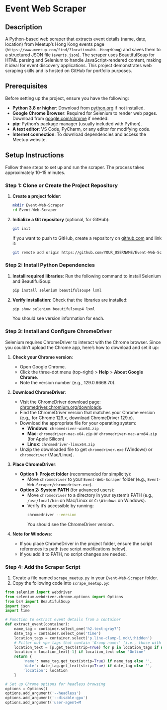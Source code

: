 # Event Web Scraper

## Description
A Python-based web scraper that extracts event details (name, date, location) from Meetup’s Hong Kong events page (`https://www.meetup.com/find/?location=hk--Hong+Kong`) and saves them to a structured JSON file (`events.json`). The scraper uses BeautifulSoup for HTML parsing and Selenium to handle JavaScript-rendered content, making it ideal for event discovery applications. This project demonstrates web scraping skills and is hosted on GitHub for portfolio purposes.

## Prerequisites
Before setting up the project, ensure you have the following:
- **Python 3.8 or higher**: Download from [python.org](https://www.python.org/downloads/) if not installed.
- **Google Chrome Browser**: Required for Selenium to render web pages. Download from [google.com/chrome](https://www.google.com/chrome/) if needed.
- **pip**: Python’s package manager (usually included with Python).
- **A text editor**: VS Code, PyCharm, or any editor for modifying code.
- **Internet connection**: To download dependencies and access the Meetup website.

## Setup Instructions
Follow these steps to set up and run the scraper. The process takes approximately 10–15 minutes.

### Step 1: Clone or Create the Project Repository
1. **Create a project folder**:
   ```bash
   mkdir Event-Web-Scraper
   cd Event-Web-Scraper
   ```
2. **Initialize a Git repository** (optional, for GitHub):
   ```bash
   git init
   ```
   If you want to push to GitHub, create a repository on [github.com](https://github.com) and link it:
   ```bash
   git remote add origin https://github.com/YOUR_USERNAME/Event-Web-Scraper.git
   ```

### Step 2: Install Python Dependencies
1. **Install required libraries**:
   Run the following command to install Selenium and BeautifulSoup:
   ```bash
   pip install selenium beautifulsoup4 lxml
   ```
2. **Verify installation**:
   Check that the libraries are installed:
   ```bash
   pip show selenium beautifulsoup4 lxml
   ```
   You should see version information for each.

### Step 3: Install and Configure ChromeDriver
Selenium requires ChromeDriver to interact with the Chrome browser. Since you couldn’t upload the Chrome app, here’s how to download and set it up:

1. **Check your Chrome version**:
   - Open Google Chrome.
   - Click the three-dot menu (top-right) > **Help** > **About Google Chrome**.
   - Note the version number (e.g., 129.0.6668.70).

2. **Download ChromeDriver**:
   - Visit the ChromeDriver download page: [chromedriver.chromium.org/downloads](https://chromedriver.chromium.org/downloads).
   - Find the ChromeDriver version that matches your Chrome version (e.g., for Chrome 129.x, download ChromeDriver 129.x).
   - Download the appropriate file for your operating system:
     - **Windows**: `chromedriver-win64.zip`
     - **Mac**: `chromedriver-mac-x64.zip` or `chromedriver-mac-arm64.zip` (for Apple Silicon)
     - **Linux**: `chromedriver-linux64.zip`
   - Unzip the downloaded file to get `chromedriver.exe` (Windows) or `chromedriver` (Mac/Linux).

3. **Place ChromeDriver**:
   - **Option 1: Project folder** (recommended for simplicity):
     - Move `chromedriver` to your `Event-Web-Scraper` folder (e.g., `Event-Web-Scraper/chromedriver.exe`).
   - **Option 2: System PATH** (for advanced users):
     - Move `chromedriver` to a directory in your system’s PATH (e.g., `/usr/local/bin` on Mac/Linux or `C:\Windows` on Windows).
     - Verify it’s accessible by running:
       ```bash
       chromedriver --version
       ```
       You should see the ChromeDriver version.

4. **Note for Windows**:
   - If you place ChromeDriver in the project folder, ensure the script references its path (see script modifications below).
   - If you add it to PATH, no script changes are needed.

### Step 4: Add the Scraper Script
1. Create a file named `scrape_meetup.py` in your `Event-Web-Scraper` folder.
2. Copy the following code into `scrape_meetup.py`:

```python
from selenium import webdriver
from selenium.webdriver.chrome.options import Options
from bs4 import BeautifulSoup
import json
import time

# Function to extract event details from a container
def extract_event(container):
    name_tag = container.select_one('h2.text-gray7')
    date_tag = container.select_one('time')
    location_tags = container.select('p.line-clamp-1.md\\:hidden')
    # Filter out <p> tags that contain 'Group name:' (i.e., those with <span class="s1uol3r6">)
    location_text = [p.get_text(strip=True) for p in location_tags if not p.select('span.s1uol3r6')]
    location = location_text[-1] if location_text else 'Online'
    return {
        'name': name_tag.get_text(strip=True) if name_tag else '',
        'date': date_tag.get_text(strip=True) if date_tag else '',
        'location': location
    }

# Set up Chrome options for headless browsing
options = Options()
options.add_argument('--headless')
options.add_argument('--disable-gpu')
options.add_argument('user-agent=M